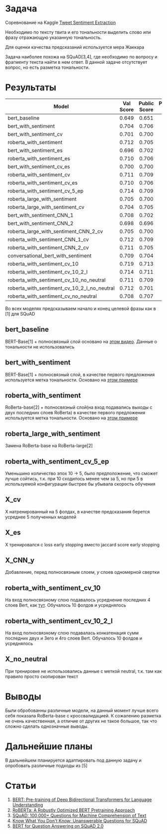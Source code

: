
# Задача
Соревнование на Kaggle [Tweet Sentiment Extraction](https://www.kaggle.com/c/tweet-sentiment-extraction)

Необходимо по тексту твита и его тональности выделить слово или фразу отражающую указанную тональность.

Для оценки качества предсказаний используется мера Жаккара

Задача наиболее похожа на SQuAD[3,4], где необходимо по вопросу и фрагменту текста найти в нем ответ. В данной задаче отсутствует вопрос, но есть разметка тональности.



# Результаты
| Model                                       | Val Score     | Public Score  | Private Score |
| ------------------------------------------- |:-------------:|:-------------:|--------------:|
| bert_baseline                               | 0.649         | 0.651         |  0.649        |
| bert_with_sentiment                         | 0.704         | 0.706         |  0.706        |
| bert_with_sentiment_cv                      | 0.701         | 0.700         |  0.707        |
| roberta_with_sentiment                      | 0.712         | 0.705         |  0.708        |
| bert_with_sentiment_es                      | 0.696         | 0.702         |  0.705        | 
| roberta_with_sentiment_es                   | 0.710         | 0.706         |  0.704        |
| bert_with_sentiment_cv_es                   | 0.700         | 0.700         |  0.704        |
| roberta_with_sentiment_cv                   | 0.711         | 0.709         |  0.714        |
| roberta_with_sentiment_cv_es                | 0.710         | 0.706         |  0.713        |
| roberta_with_sentiment_cv_5_ep              | 0.714         | 0.709         |  0.713        |
| roberta_large_with_sentiment                | 0.705         | 0.700         |  0.698        |
| roberta_large_with_sentiment_cv             | 0.704         | 0.705         |  0.705        |
| bert_with_sentiment_CNN_1                   | 0.708         | 0.702         |  0.703        |
| bert_with_sentiment_CNN_2                   | 0.698         | 0.696         |  0.700        |
| roberta_large_with_sentiment_CNN_2_cv       | 0.705         | 0.700         |  0.703        |
| roberta_with_sentiment_CNN_1_cv             | 0.712         | 0.709         |  0.712        |
| roberta_with_sentiment_CNN_2_cv             | 0.711         | 0.705         |  0.710        |
| conversational_bert_with_sentiment          | 0.709         | 0.704         |  0.706        |
| roberta_with_sentiment_cv_10                | 0.719         | 0.713         |  0.715        |
| roberta_with_sentiment_cv_10_2_l            | 0.714         | 0.711         |  0.715        |
| roberta_with_sentiment_cv_10_no_neutral     | 0.711         | 0.709         |  0.714        |
| roberta_with_sentiment_cv_10_2_l_no_neutral | 0.712         | 0.701         |  0.704        |
| roberta_with_sentiment_cv_no_neutral        | 0.708         | 0.707         |  0.709        |

Во всех моделях предсказываем начало и конец целевой фразы как в [1] для SQuAD
## bert_baseline
BERT-Base[1] + полносвязный слой основано на [этом видео](https://www.youtube.com/watch?v=XaQ0CBlQ4cY). Данные о тональности не использовались

## bert_with_sentiment

BERT-Base[1] + полносвязный слой, в качестве первого предложения используется метка тональности. Основано на [этом примере](https://www.kaggle.com/abhishek/bert-base-uncased-using-pytorch)



## roberta_with_sentiment

RoBerta-base[2] + полносвязный слой(на вход подавались выходы с двух последних слоев RoBerta) в качестве первого предложения используется метка тональности.  Основано на [этом примере](https://www.kaggle.com/abhishek/roberta-inference-5-folds)

## roberta_large_with_sentiment

Замена RoBerta-base на RoBerta-large[2]



## roberta_with_sentiment_cv_5_ep

 Уменьшино количество эпох 10 -> 5, было предположение, что сможет лучше сойтись, т.к. при 10 сходилось менее чем за 5, но при 5 в используемой конфигурации быстрее бы убывала скорость обучения



## X_cv

X натренированный на 5 фолдах, в качестве предсказания берется усреднее 5 полученных моделей

## X_es

X тренировался с loss early stopping вместо jaccard score early stopping

## X_CNN_y

Добавление, перед полносвязным слоем, *y* слоев одномерной свертки

## roberta_with_sentiment_cv_10

На вход полносвязному слою подавалось усреднение последних 4 слоев Bert, как [тут](https://www.kaggle.com/shoheiazuma/tweet-sentiment-roberta-pytorch). Обучалось 10 фолдов и усреднялось

## roberta_with_sentiment_cv_10_2_l

На вход полносвязному слою подавалась конкатенация сумм последних двух и 3его и 4го слоев Bert. Обучалось 10 фолдов и усреднялось


## X_no_neutral

При тренировке не использовались данные с меткой neutral, т.к. там как правило просто скопирован текст


# Выводы

Были обробованны различные модели, на данный момент лучше всего себя показала RoBerta-base с кроссвалидацией. К сожалению разметка не очень качественная, а отличие от других не такое большое, так что сложно сделать однозначные выводы. 


# Дальнейшие планы
 
 В дальнейшем планируется адаптировать под данную задачу и опробовать различные подходы из [5]


# Статьи

1. [BERT: Pre-training of Deep Bidirectional Transformers for Language Understanding](https://arxiv.org/pdf/1810.04805.pdf)
2. [RoBERTa: A Robustly Optimized BERT Pretraining Approach](https://arxiv.org/pdf/1907.11692.pdf)
3. [SQuAD: 100,000+ Questions for Machine Comprehension of Text](https://arxiv.org/pdf/1606.05250.pdf)
4. [Know What You Don't Know: Unanswerable Questions for SQuAD](https://arxiv.org/pdf/1806.03822.pdf)
5. [BERT for Question Answering on SQuAD 2.0](https://web.stanford.edu/class/archive/cs/cs224n/cs224n.1194/reports/default/15848021.pdf)

